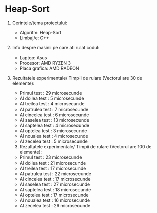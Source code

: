# Heap-Sort

1) Cerintele/tema proiectului:
   - Algoritm: Heap-Sort
   - Limbaj/e: C++

2) Info despre masinii pe care ati rulat codul:
   - Laptop: Asus
   - Procesor: AMD RYZEN 3
   - Placa grafica: AMD RADEON

3) Rezultatele experimentale/ Timpii de rulare (Vectorul are 30 de elemente):
   - Primul test : 29 microsecunde
   - Al doilea test : 5 microsecunde
   - Al treilea test : 4 microsecunde
   - Al patrulea test : 7 microsecunde 
   - Al cincelea test : 6 microsecunde 
   - Al saselea test : 13 microsecunde
   - Al saptelea test : 4 microsecunde
   - Al optelea test : 3 microsecunde
   - Al noualea test : 4 microsecunde
   - Al zecelea test : 5 microsecunde
  
   3) Rezultatele experimentale/ Timpii de rulare (Vectorul are 100 de elemente):
   - Primul test : 23 microsecunde
   - Al doilea test : 21 microsecunde
   - Al treilea test : 17 microsecunde
   - Al patrulea test : 22 microsecunde 
   - Al cincelea test : 17 microsecunde 
   - Al saselea test : 27 microsecunde
   - Al saptelea test : 18 microsecunde
   - Al optelea test : 17 microsecunde
   - Al noualea test : 16 microsecunde
   - Al zecelea test : 26 microsecunde        
   

